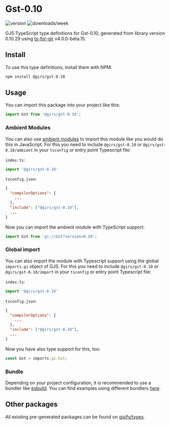 
# Gst-0.10

![version](https://img.shields.io/npm/v/@girs/gst-0.10)
![downloads/week](https://img.shields.io/npm/dw/@girs/gst-0.10)


GJS TypeScript type definitions for Gst-0.10, generated from library version 0.10.29 using [ts-for-gir](https://github.com/gjsify/ts-for-gir) v4.0.0-beta.15.


## Install

To use this type definitions, install them with NPM:
```bash
npm install @girs/gst-0.10
```

## Usage

You can import this package into your project like this:
```ts
import Gst from '@girs/gst-0.10';
```

### Ambient Modules

You can also use [ambient modules](https://github.com/gjsify/ts-for-gir/tree/main/packages/cli#ambient-modules) to import this module like you would do this in JavaScript.
For this you need to include `@girs/gst-0.10` or `@girs/gst-0.10/ambient` in your `tsconfig` or entry point Typescript file:

`index.ts`:
```ts
import '@girs/gst-0.10'
```

`tsconfig.json`:
```json
{
  "compilerOptions": {
    ...
  },
  "include": ["@girs/gst-0.10"],
  ...
}
```

Now you can import the ambient module with TypeScript support: 

```ts
import Gst from 'gi://Gst?version=0.10';
```

### Global import

You can also import the module with Typescript support using the global `imports.gi` object of GJS.
For this you need to include `@girs/gst-0.10` or `@girs/gst-0.10/import` in your `tsconfig` or entry point Typescript file:

`index.ts`:
```ts
import '@girs/gst-0.10'
```

`tsconfig.json`:
```json
{
  "compilerOptions": {
    ...
  },
  "include": ["@girs/gst-0.10"],
  ...
}
```

Now you have also type support for this, too:

```ts
const Gst = imports.gi.Gst;
```

### Bundle

Depending on your project configuration, it is recommended to use a bundler like [esbuild](https://esbuild.github.io/). You can find examples using different bundlers [here](https://github.com/gjsify/ts-for-gir/tree/main/examples).

## Other packages

All existing pre-generated packages can be found on [gjsify/types](https://github.com/gjsify/types).

